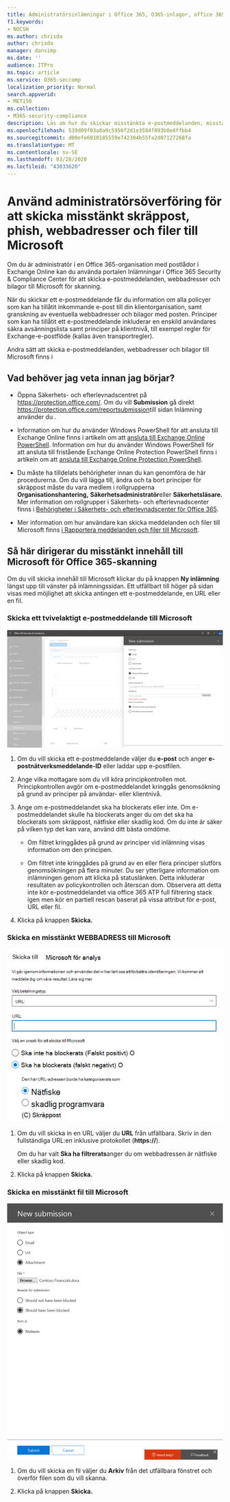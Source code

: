 ```yaml
---
title: Administratörsinlämningar i Office 365, O365-inlagor, office 365-skräppostproblem, O365 falskt negativt, skicka in phish i Office 365, skicka e-post för skanning, misstänkt e-post i Office 365, skanna ett e-postmeddelande, låta Microsoft söka efter phish, låta Microsoft söka efter skräppost, skicka in e-post, skicka e-post, skumma e-post, dålig skådespelare post, misstänkt, opålitlig e-post, rapportera phish e-post till Microsoft, rapportera phish e-post till Microsoft, rapportera skadlig e-post till Microsoft, rapportera bluff e-post till Microsoft, rapportera skadlig kod i e-post till Microsoft, spam e-post i inkorgskontoret 365, virus i e-postkonto 365
f1.keywords:
- NOCSH
ms.author: chrisda
author: chrisda
manager: dansimp
ms.date: ''
audience: ITPro
ms.topic: article
ms.service: O365-seccomp
localization_priority: Normal
search.appverid:
- MET150
ms.collection:
- M365-security-compliance
description: Läs om hur du skickar misstänkta e-postmeddelanden, misstänkta nätfiskemeddelanden, skräppost och andra potentiellt skadliga meddelanden, webbadresser och filer från office 365-klienten till Microsoft för skanning.
ms.openlocfilehash: 539d09f03a8a9c5956f2d1e3584f893b0e4ffbb4
ms.sourcegitcommit: d00efe6010185559e742304b55fa2d07127268fa
ms.translationtype: MT
ms.contentlocale: sv-SE
ms.lasthandoff: 03/28/2020
ms.locfileid: "43033620"
---
```

# <a name="use-admin-submission-to-submit-suspected-spam-phish-urls-and-files-to-microsoft"></a>Använd administratörsöverföring för att skicka misstänkt skräppost, phish, webbadresser och filer till Microsoft

Om du är administratör i en Office 365-organisation med postlådor i Exchange Online kan du använda portalen Inlämningar i Office 365 Security & Compliance Center för att skicka e-postmeddelanden, webbadresser och bilagor till Microsoft för skanning.

När du skickar ett e-postmeddelande får du information om alla policyer som kan ha tillåtit inkommande e-post till din klientorganisation, samt granskning av eventuella webbadresser och bilagor med posten. Principer som kan ha tillåtit ett e-postmeddelande inkluderar en enskild användares säkra avsänningslista samt principer på klientnivå, till exempel regler för Exchange-e-postflöde (kallas även transportregler).

Andra sätt att skicka e-postmeddelanden, webbadresser och bilagor till Microsoft finns i 

## <a name="what-do-you-need-to-know-before-you-begin"></a>Vad behöver jag veta innan jag börjar?

- Öppna Säkerhets- och efterlevnadscentret på <https://protection.office.com/>. Om du vill **Submission** gå direkt <https://protection.office.com/reportsubmission>till sidan Inlämning använder du .

- Information om hur du använder Windows PowerShell för att ansluta till Exchange Online finns i artikeln om att [ansluta till Exchange Online PowerShell](https://docs.microsoft.com/powershell/exchange/exchange-online/connect-to-exchange-online-powershell/connect-to-exchange-online-powershell). Information om hur du använder Windows PowerShell för att ansluta till fristående Exchange Online Protection PowerShell finns i artikeln om att [ansluta till Exchange Online Protection PowerShell](https://docs.microsoft.com/powershell/exchange/exchange-eop/connect-to-exchange-online-protection-powershell).

- Du måste ha tilldelats behörigheter innan du kan genomföra de här procedurerna. Om du vill lägga till, ändra och ta bort principer för skräppost måste du vara medlem i rollgrupperna **Organisationshantering,** **Säkerhetsadministratör**eller **Säkerhetsläsare.** Mer information om rollgrupper i Säkerhets- och efterlevnadscenter finns i [Behörigheter i Säkerhets- och efterlevnadscenter för Office 365](permissions-in-the-security-and-compliance-center.md).

- Mer information om hur användare kan skicka meddelanden och filer till Microsoft finns [i Rapportera meddelanden och filer till Microsoft](report-junk-email-messages-to-microsoft.md).

## <a name="how-to-direct-suspicious-content-to-microsoft-for-office-365-scanning"></a>Så här dirigerar du misstänkt innehåll till Microsoft för Office 365-skanning

Om du vill skicka innehåll till Microsoft klickar du på knappen **Ny inlämning** längst upp till vänster på inlämningssidan. Ett utfällbart till höger på sidan visas med möjlighet att skicka antingen ett e-postmeddelande, en URL eller en fil.

### <a name="submit-a-questionable-email-to-microsoft"></a>Skicka ett tvivelaktigt e-postmeddelande till Microsoft

![Exempel på skicka e-post](../../media/submission-flyout-email.PNG)

1. Om du vill skicka ett e-postmeddelande väljer du **e-post** och anger **e-postnätverksmeddelande-ID** eller laddar upp e-postfilen.

2. Ange vilka mottagare som du vill köra principkontrollen mot. Principkontrollen avgör om e-postmeddelandet kringgås genomsökning på grund av principer på användar- eller klientnivå.

3. Ange om e-postmeddelandet ska ha blockerats eller inte. Om e-postmeddelandet skulle ha blockerats anger du om det ska ha blockerats som skräppost, nätfiske eller skadlig kod. Om du inte är säker på vilken typ det kan vara, använd ditt bästa omdöme.

   - Om filtret kringgådes på grund av principer vid inlämning visas information om den principen.

   - Om filtret inte kringgådes på grund av en eller flera principer slutförs genomsökningen på flera minuter. Du ser ytterligare information om inlämningen genom att klicka på statuslänken. Detta inkluderar resultaten av policykontrollen och återscan dom. Observera att detta inte kör e-postmeddelandet via office 365 ATP full filtrering stack igen men kör en partiell rescan baserat på vissa attribut för e-post, URL eller fil.

4. Klicka på knappen **Skicka.**

### <a name="send-a-suspect-url-to-microsoft"></a>Skicka en misstänkt WEBBADRESS till Microsoft

![Exempel på skicka e-post](../../media/submission-url-flyout.png)

1. Om du vill skicka in en URL väljer du **URL** från utfällbara. Skriv in den fullständiga URL:en inklusive protokollet (**https://**).

   Om du har valt **Ska ha filtrerats**anger du om webbadressen är nätfiske eller skadlig kod.

2. Klicka på knappen **Skicka.**

### <a name="submit-a-suspected-file-to-microsoft"></a>Skicka en misstänkt fil till Microsoft

![Exempel på skicka e-post](../../media/submission-file-flyout.PNG)

1. Om du vill skicka en fil väljer du **Arkiv** från det utfällbara fönstret och överför filen som du vill skanna.

2. Klicka på knappen **Skicka.**
